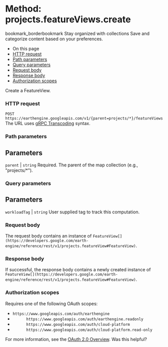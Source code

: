  
#  Method: projects.featureViews.create 
bookmark_borderbookmark Stay organized with collections  Save and categorize content based on your preferences.
  * On this page
  * [HTTP request](https://developers.google.com/earth-engine/reference/rest/v1/projects.featureViews/create#http-request)
  * [Path parameters](https://developers.google.com/earth-engine/reference/rest/v1/projects.featureViews/create#path-parameters)
  * [Query parameters](https://developers.google.com/earth-engine/reference/rest/v1/projects.featureViews/create#query-parameters)
  * [Request body](https://developers.google.com/earth-engine/reference/rest/v1/projects.featureViews/create#request-body)
  * [Response body](https://developers.google.com/earth-engine/reference/rest/v1/projects.featureViews/create#response-body)
  * [Authorization scopes](https://developers.google.com/earth-engine/reference/rest/v1/projects.featureViews/create#authorization-scopes)


Create a FeatureView.
### HTTP request
`POST https://earthengine.googleapis.com/v1/{parent=projects/*}/featureViews`
The URL uses [gRPC Transcoding](https://google.aip.dev/127) syntax.
### Path parameters
Parameters  
---  
`parent` |  `string` Required. The parent of the map collection (e.g., "projects/*").  
### Query parameters
Parameters  
---  
`workloadTag` |  `string` User supplied tag to track this computation.  
### Request body
The request body contains an instance of `FeatureView[](https://developers.google.com/earth-engine/reference/rest/v1/projects.featureView#FeatureView)`.
### Response body
If successful, the response body contains a newly created instance of `FeatureView[](https://developers.google.com/earth-engine/reference/rest/v1/projects.featureView#FeatureView)`.
### Authorization scopes
Requires one of the following OAuth scopes:
  * `https://www.googleapis.com/auth/earthengine`
  * `      https://www.googleapis.com/auth/earthengine.readonly`
  * `      https://www.googleapis.com/auth/cloud-platform`
  * `      https://www.googleapis.com/auth/cloud-platform.read-only`


For more information, see the [OAuth 2.0 Overview](https://developers.google.com/identity/protocols/OAuth2).
Was this helpful?
